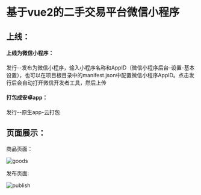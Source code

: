 

# 基于vue2的二手交易平台微信小程序

## 上线：

#### 上线为微信小程序：
发行--发布为微信小程序，输入小程序名称和AppID（微信小程序后台-设置-基本设置），也可以在项目根目录中的manifest.json中配置微信小程序AppID。点击发行后会自动打开微信开发者工具，然后上传
#### 打包成安卓app：
发行--原生app-云打包

## 页面展示：
商品页面：

![goods](https://github.com/xu-bu/vue2/blob/main/readmeIMG/goods.png)

发布页面:

![publish](https://github.com/xu-bu/vue2/blob/main/readmeIMG/publish.png)
